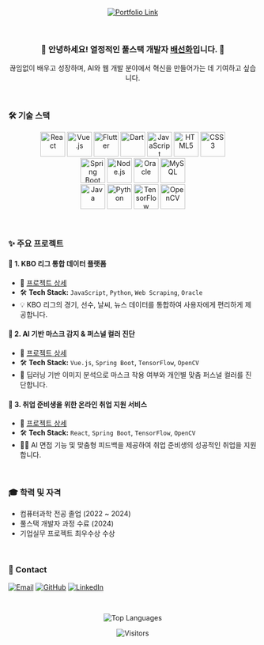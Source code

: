 <div align="center">

[![Portfolio Link](https://img.shields.io/badge/Portfolio-View%20My%20Work-blue?style=for-the-badge&logo=laptop&logoColor=white)](https://bae-sunny.github.io/)

</div>

<br>

<div align="center">

### 👋 안녕하세요! 열정적인 풀스택 개발자 [**배선화**](https://github.com/Bae-Sunny)입니다. 🌱

끊임없이 배우고 성장하며, AI와 웹 개발 분야에서 혁신을 만들어가는 데 기여하고 싶습니다.

</div>

<br>

### 🛠️ 기술 스택

<p align="center"> <!-- 아이콘 중앙 정렬 -->

<img src="https://skillicons.dev/icons?i=react" alt="React" width="50">
<img src="https://skillicons.dev/icons?i=vuejs" alt="Vue.js" width="50">
<img src="https://skillicons.dev/icons?i=flutter" alt="Flutter" width="50">
<img src="https://skillicons.dev/icons?i=dart" alt="Dart" width="50">
<img src="https://skillicons.dev/icons?i=javascript" alt="JavaScript" width="50">
<img src="https://skillicons.dev/icons?i=html" alt="HTML5" width="50">
<img src="https://skillicons.dev/icons?i=css" alt="CSS3" width="50">
<br>
<img src="https://skillicons.dev/icons?i=spring" alt="Spring Boot" width="50">
<img src="https://skillicons.dev/icons?i=nodejs" alt="Node.js" width="50">
<img src="https://img.shields.io/badge/Oracle-F80000?style=for-the-badge&logo=oracle&logoColor=white" alt="Oracle" width="50">
<img src="https://skillicons.dev/icons?i=mysql" alt="MySQL" width="50">
<br>
<img src="https://skillicons.dev/icons?i=java" alt="Java" width="50">
<img src="https://skillicons.dev/icons?i=python" alt="Python" width="50">
<img src="https://skillicons.dev/icons?i=tensorflow" alt="TensorFlow" width="50">
<img src="https://skillicons.dev/icons?i=opencv" alt="OpenCV" width="50">

</p>

<br>

### ✨ 주요 프로젝트

#### 📌 1. **KBO 리그 통합 데이터 플랫폼**

- 🔗 [프로젝트 상세](https://scandalous-lady-ca4.notion.site/4818ecc4ff1a4744b10b00b0b6f0a9a3?pvs=4)
- 🛠️ **Tech Stack:** `JavaScript`, `Python`, `Web Scraping`, `Oracle`
- 💡 KBO 리그의 경기, 선수, 날씨, 뉴스 데이터를 통합하여 사용자에게 편리하게 제공합니다.

#### 📌 2. **AI 기반 마스크 감지 & 퍼스널 컬러 진단**

- 🔗 [프로젝트 상세](https://scandalous-lady-ca4.notion.site/AI-c8520be1e0a44c8b82c79be1d9e3c346?pvs=4)
- 🛠️ **Tech Stack:** `Vue.js`, `Spring Boot`, `TensorFlow`, `OpenCV`
- 🤖 딥러닝 기반 이미지 분석으로 마스크 착용 여부와 개인별 맞춤 퍼스널 컬러를 진단합니다.

#### 📌 3. **취업 준비생을 위한 온라인 취업 지원 서비스**

- 🔗 [프로젝트 상세](https://scandalous-lady-ca4.notion.site/e638492c79bc423eadad200877af0c9d?pvs=4)
- 🛠️ **Tech Stack:** `React`, `Spring Boot`, `TensorFlow`, `OpenCV`
- 🧑‍🎓 AI 면접 기능 및 맞춤형 피드백을 제공하여 취업 준비생의 성공적인 취업을 지원합니다.

<br>

### 🎓 학력 및 자격

*   컴퓨터과학 전공 졸업 (2022 ~ 2024)
*   풀스택 개발자 과정 수료 (2024)
*   기업실무 프로젝트 최우수상 수상

<br>

### 📧 Contact

<p align="center"> <!-- 뱃지 중앙 정렬 -->

[![Email](https://img.shields.io/badge/Email-D14836?style=flat-square&logo=gmail&logoColor=white)](mailto:bshwa0563@gmail.com)
[![GitHub](https://img.shields.io/badge/GitHub-181717?style=flat-square&logo=github&logoColor=white)](https://github.com/Bae-Sunny)
[![LinkedIn](https://img.shields.io/badge/LinkedIn-0077B5?style=flat-square&logo=linkedin&logoColor=white)](https://linkedin.com/)

</p>

<br>

<div align="center">

![Top Languages](https://github-readme-stats.vercel.app/api?username=Bae-Sunny&layout=compact&theme=github_dark)

</div>

<div align="center">

![Visitors](https://visitor-badge.laobi.icu/badge?page_id=Bae-Sunny)

</div>
